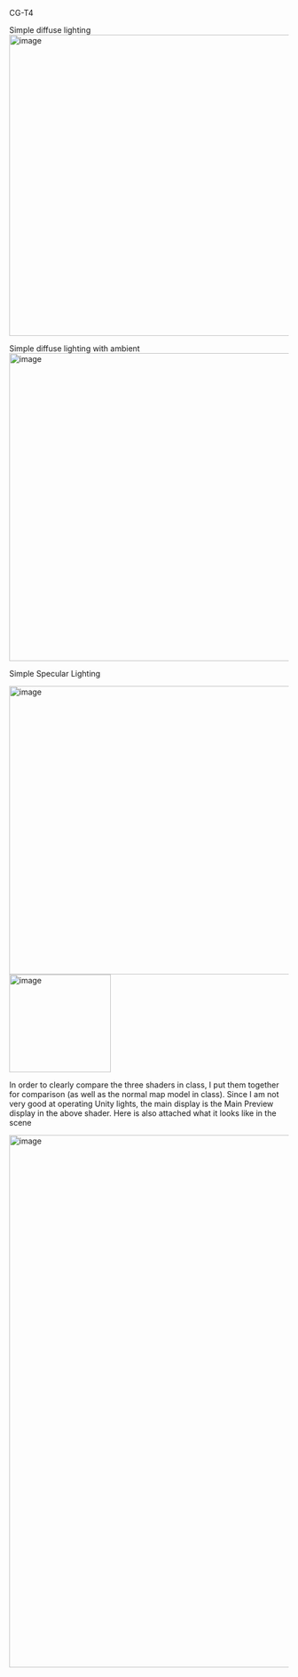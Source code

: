 CG-T4

Simple diffuse lighting
<img width="1198" height="542" alt="image" src="https://github.com/user-attachments/assets/d445bb7d-a3bd-4c56-bb68-32ac0f49a555" />

Simple diffuse lighting with ambient
<img width="1176" height="554" alt="image" src="https://github.com/user-attachments/assets/82b2db60-8407-4628-acc9-15facd208ef2" />

Simple Specular Lighting

<img width="716" height="519" alt="image" src="https://github.com/user-attachments/assets/681d48de-7ef5-4e56-9932-107b9b004a1a" />

<img width="183" height="176" alt="image" src="https://github.com/user-attachments/assets/6f365009-aa98-4625-9b21-d99795cb4510" />

In order to clearly compare the three shaders in class, I put them together for comparison (as well as the normal map model in class). Since I am not very good at operating Unity lights, the main display is the Main Preview display in the above shader. Here is also attached what it looks like in the scene

<img width="1480" height="958" alt="image" src="https://github.com/user-attachments/assets/b2b0df11-07ef-482b-8030-b2a26c385653" />


